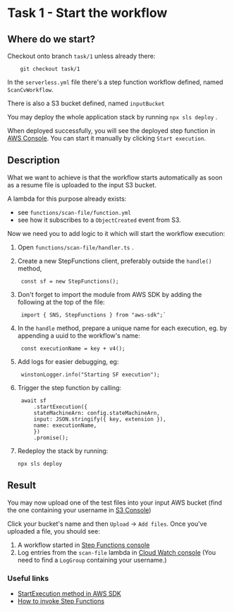 # Task 1 - Start the workflow

## Where do we start?
Checkout onto branch `task/1` unless already there:
        
        git checkout task/1

In the `serverless.yml` file there's a step function workflow defined, named `ScanCvWorkflow`. 

There is also a S3 bucket defined, named `inputBucket`

You may deploy the whole application stack by running `npx sls deploy` .

When deployed successfully, you will see the deployed step function in [AWS Console](https://eu-west-1.console.aws.amazon.com/states/home?region=eu-west-1#/statemachines). You can start it manually by clicking `Start execution`.

## Description
What we want to achieve is that the workflow starts automatically as soon as a resume file is uploaded to the input S3 bucket.

A lambda for this purpose already exists:
* see `functions/scan-file/function.yml` 
* see how it subscribes to a `ObjectCreated` event from S3. 
  
Now we need you to add logic to it which will start the workflow execution:

1. Open `functions/scan-file/handler.ts` .
2. Create a new StepFunctions client, preferably outside the `handle()` method,

        const sf = new StepFunctions(); 

3. Don't forget to import the module from AWS SDK by adding the following at the top of the file:
   
        import { SNS, StepFunctions } from "aws-sdk";`

4. In the `handle` method, prepare a unique name for each execution, eg. by appending a uuid to the workflow's name:
   
        const executionName = key + v4();

2. Add logs for easier debugging, eg:
   
        winstonLogger.info("Starting SF execution");
   
3. Trigger the step function by calling:

        await sf
            .startExecution({
            stateMachineArn: config.stateMachineArn,
            input: JSON.stringify({ key, extension }),
            name: executionName,
            })
            .promise();

4.  Redeploy the stack by running:
   
        npx sls deploy

## Result
You may now upload one of the test files into your input AWS bucket (find the one containing your username in [S3 Console](https://s3.console.aws.amazon.com/s3/home?region=eu-west-1))

Click your bucket's name and then `Upload` -> `Add files`. Once you've uploaded a file, you should see:
1. A workflow started in [Step Functions console](https://eu-west-1.console.aws.amazon.com/states/home?region=eu-west-1#/statemachines)
2. Log entries from the `scan-file` lambda in [Cloud Watch console](https://eu-west-1.console.aws.amazon.com/cloudwatch/home?region=eu-west-1#) (You need to find a `LogGroup` containing your username.)

### Useful links
- [StartExecution method in AWS SDK](https://docs.aws.amazon.com/step-functions/latest/apireference/API_StartExecution.html)
- [How to invoke Step Functions](https://docs.aws.amazon.com/step-functions/latest/dg/concepts-invoke-sfn.html)
